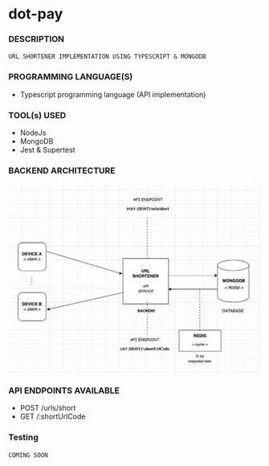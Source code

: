 # dot-pay

### DESCRIPTION
```
URL SHORTENER IMPLEMENTATION USING TYPESCRIPT & MONGODB
```

### PROGRAMMING LANGUAGE(S)
* Typescript programming language (API implementation)

### TOOL(s) USED
* NodeJs
* MongoDB
* Jest & Supertest

### BACKEND ARCHITECTURE
![ARCHITECTURE DIAGRAM](./docs/images/URL-SHORTENER-ARCHITRCTURE-DIAGRAM.png)

### API ENDPOINTS AVAILABLE
* POST /urls/short
* GET  /:shortUrlCode

### Testing
```
COMING SOON
```